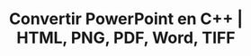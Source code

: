 ---
title: Convertir PowerPoint en C++ | HTML, PNG, PDF, Word, TIFF
linktitle: Convertir PowerPoint
type: docs
weight: 20
url: /cpp/convert-powerpoint/
description: Este artículo lista temas y códigos de muestra en C++ que se pueden utilizar para convertir PowerPoint (PPT, PPTX, ODP) a diferentes formatos como HTML, PNG, PDF, Word, TIFF, etc.
---